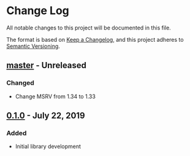 # Change Log

All notable changes to this project will be documented in this file.

The format is based on [Keep a Changelog](https://keepachangelog.com/en/1.0.0/),
and this project adheres to [Semantic Versioning](https://semver.org/spec/v2.0.0.html).

## [master] - Unreleased
### Changed
- Change MSRV from 1.34 to 1.33

## [0.1.0] - July 22, 2019
### Added
- Initial library development

[master]: https://github.com/saltlick-crypto/saltlick-rs/compare/0.1.0...master
[0.1.0]: https://github.com/saltlick-crypto/saltlick-rs/tree/0.1.0
